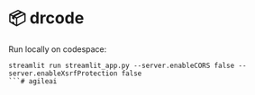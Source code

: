 # 📦 drcode


Run locally on codespace:

```
streamlit run streamlit_app.py --server.enableCORS false --server.enableXsrfProtection false
```# agileai
